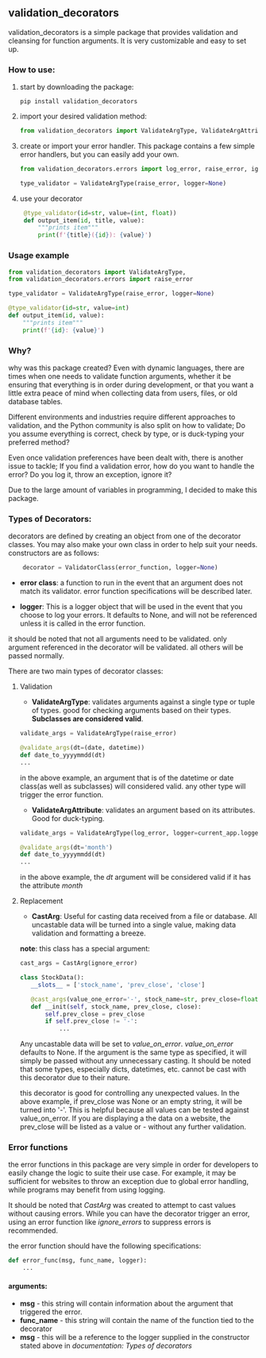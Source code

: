## validation_decorators

validation_decorators is a simple package that provides validation and cleansing for function arguments. It is very customizable and easy to set up.


### How to use:

1. start by downloading the package:

    ```pip install validation_decorators```

2. import your desired validation method:
    ```python
    from validation_decorators import ValidateArgType, ValidateArgAttribute, CastArg
    ```

3. create or import your error handler. This package contains a few simple error handlers, but you can easily add your own.

    ```python
    from validation_decorators.errors import log_error, raise_error, ignore_error

    type_validator = ValidateArgType(raise_error, logger=None)
    ```
4. use your decorator
   ```python
    @type_validator(id=str, value=(int, float))
    def output_item(id, title, value):
        """prints item"""
        print(f'{title}({id}): {value}')
    ```


### Usage example
```python
from validation_decorators import ValidateArgType,
from validation_decorators.errors import raise_error

type_validator = ValidateArgType(raise_error, logger=None)

@type_validator(id=str, value=int)
def output_item(id, value):
    """prints item"""
    print(f'{id}: {value}')
```

### Why?
why was this package created? Even with dynamic languages, there are times when one needs to validate function arguments, whether it be ensuring that everything is in order during development, or that you want a little extra peace of mind when collecting data from users, files, or old database tables.

Different environments and industries require different approaches to validation, and the Python community is also split on how to validate; Do you assume everything is correct, check by type, or is duck-typing your preferred method?

Even once validation preferences have been dealt with, there is another issue to tackle; If you find a validation error, how do you want to handle the error? Do you log it, throw an exception, ignore it?

Due to the large amount of variables in programming, I decided to make this package.

### Types of Decorators:
decorators are defined by creating an object from one of the decorator classes. You may also make your own class in order to help suit your needs. constructors are as follows:
```python
    decorator = ValidatorClass(error_function, logger=None)
```
* __error class__:
a function to run in the event that an argument does not match its validator. error function specifications will be described later.

* __logger__:
This is a logger object that will be used in the event that you choose to log your errors. It defaults to None, and will not be referenced unless it is called in the error function.

it should be noted that not all arguments need to be validated. only argument referenced in the decorator will be validated. all others will be passed normally.

There are two main types of decorator classes:
1. Validation

    * __ValidateArgType__: validates arguments against a single type or tuple of types. good for checking arguments based on their types. __Subclasses are considered valid__.
    ```python
    validate_args = ValidateArgType(raise_error)

    @validate_args(dt=(date, datetime))
    def date_to_yyyymmdd(dt)
    ...
    ```
    in the above example, an argument that is of the datetime or date class(as well as subclasses) will considered valid. any other type will trigger the error function.

    * __ValidateArgAttribute__: validates an argument based on its attributes. Good for duck-typing.
    ```python
    validate_args = ValidateArgType(log_error, logger=current_app.logger)

    @validate_args(dt='month')
    def date_to_yyyymmdd(dt)
    ...
    ```
    in the above example, the _dt_ argument will be considered valid if it has the attribute _month_

2. Replacement
    * __CastArg__: Useful for casting data received from a file or database. All uncastable data will be turned into a single value, making data validation and formatting a breeze.

    __note__: this class has a special argument:
     ```python
    cast_args = CastArg(ignore_error)

    class StockData():
        __slots__ = ['stock_name', 'prev_close', 'close']

        @cast_args(value_one_error='-', stock_name=str, prev_close=float, close=float)
        def __init(self, stock_name, prev_close, close):
            self.prev_close = prev_close
            if self.prev_close != '-':
                ...
    ```

    Any uncastable data will be set to _value_on_error_. _value_on_error_ defaults to None. If the argument is the same type as specified, it will simply be passed without any unnecessary casting. It should be noted that some types, especially dicts, datetimes, etc. cannot be cast with this decorator due to their nature.

    this decorator is good for controlling any unexpected values. In the above example, if prev_close was None or an empty string, it will be turned into '-'. This is helpful because all values can be tested against value_on_error. If you are displaying a the data on a website, the prev_close will be listed as a value or - without any further validation.


### Error functions
the error functions in this package are very simple in order for developers to easily change the logic to suite their use case. For example, it may be sufficient for websites to throw an exception due to global error handling, while programs may benefit from using logging.

It should be noted that _CastArg_ was created to attempt to cast values without causing errors. While you can have the decorator trigger an error, using an error function like _ignore_errors_ to suppress errors is recommended.

the error function should have the following specifications:
```python
def error_func(msg, func_name, logger):
    ...
```
#### arguments:
* __msg__ - this string will contain information about the argument that triggered the error.
* __func_name__ - this string will contain the name of the function tied to the decorator
* __msg__ - this will be a reference to the logger supplied in the constructor stated above in _documentation: Types of decorators_
